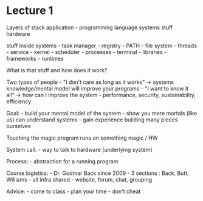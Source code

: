 # Lecture 1

Layers of stack
    application - programming language
    systems stuff
    hardware    

stuff inside systems
    - task manager
    - registry
    - PATH
    - file system
    - threads
    - service
    - kernel
    - scheduler
    - processes
    - terminal 
    - libraries
    - frameworks
    - runtimes

What is that stuff and how does it work?

Two types of people
    - "I don't care as long as it works" -> systems knowledge/mental model will improve your programs
    - "I want to know it all" -> how can I improve the system
        - performance, security, sustainability, efficiency 

Goal:
    - build your mental model of the system
    - show you mere mortals (like us) can understand systems
    - gain experience building many pieces ourselves

Touching the magic
    program runs on something magic / HW

System call:
    - way to talk to hardware (underlying system)

Process:
    - abstraction for a running program
    
Course logistics:
    - Dr. Godmar Back since 2009
    - 3 sections : Back, Butt, Williams
    - all infra shared
        - website, forum, chat, grouping 

Advice:
    - come to class
    - plan your time
    - don't cheat
